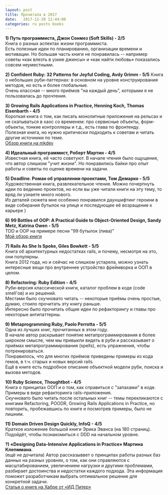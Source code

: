 ```yaml
---
layout: post
title: Прочитала в 2017
date:   2017-12-30 12:44:00
categories: ru posts books
---
```

**1) Путь программиста, Джон Сонмез (Soft Skills) - 2/5**  
Книга о разных аспектах жизни программиста.  
Есть полезные идеи по планированию, организации времени и мотивации.
Но большая часть книги не понравилась -- например советы «как влезть в узкие джинсы» и «как найти любовь» показались совсем неуместными.  

**2) Confident Ruby: 32 Patterns for Joyful Coding, Avdy Grimm - 5/5**
Книга о небольших руби-паттернах: в основном на уровне конструирования методов, но есть и более глобальные.  
Очень классная -- много приёмов "на каждый день", которыми я не пользовалась до прочтения.  

**3) Growing Rails Applications in Practice, Henning Koch, Thomas Eisenbarth - 4/5**  
Короткая книга о том, как писать монолитные приложения на рельсах и не скатываться в хаос со временем: про сервисные объекты, форм-объекты, тонкие контроллеры и т.д., есть глава по фронтенду.  
Полезная книга, но нужно критически подходить к советам и читать другие источники по теме.  
[Обзор книги на mkdev](https://mkdev.me/posts/obzor-knigi-growing-rails-applications-in-practice)  

**4) Идеальный программист, Роберт Мартин - 4/5**  
Известная книга, её часто советуют. В начале чтения было ощущение, что автор слишком "учит жизни". Но понравились байки про опыт работы и советы по оценке времени на задачи.

**5) Deadline. Роман об управлении проектами, Том Демарко - 5/5**
Художественная книга, развлекательное чтение. Можно почерпнуть идеи по ведению проектов, но если вы уже читали книги на эту тему, то вряд ли узнаете много нового.  
Из деталей сюжета мне особенно понравился дауншифтинг героини в виде собирания бутылок на улице и последующее её возращение к карьере )

**6) 99 Bottles of OOP: A Practical Guide to Object-Oriented Design, Sandy Metz, Katrina Owen - 5/5**  
TDD и OOP на примере песни "99 бутылок (пива)"  
[Мой обзор книги](http://blog.litealloy.ru/ru/books/ruby/2017/07/08/99-bottles-of-oop-review.html)

**7) Rails As She Is Spoke, Giles Bowkett - 5/5**  
Книга об архитектурных недостатках rails, и почему, несмотря на это, они популярны.  
Книга 2012 года, но и сейчас не слишком устарела, можно узнать интересные вещи про внутреннее устройство фреймворка и ООП в целом.

**8) Refactoring: Ruby Edition - 4/5**  
Руби-версия классической книги, каталог проблем в коде (code smell'ов) и их решений.  
Местами было скучновато читать -- некоторые приёмы очень простые, думаю, стоило прочитать эту книгу раньше.  
Интересно было прочитать общие идеи по рефакторингу и главы про некоторые антипаттерны.

**9) Metaprogramming Ruby, Paolo Perrotta - 5/5**  
Одна из лучших книг, прочитанных в этом году.  
В начале автор раскрывает понятие метапрограммирования в более широком смысле, чем мы привыкли видеть в руби и рассказывает о приёмах метапрограммирования (spells), есть упражнения, чтобы потренироваться.  
Понравилось, что для многих приёмов приведены примеры из кода гемов, в т.ч. старых и новых версий rails.  
Ещё в книге есть подробное описание объектной модели руби, поиска и вызова методов.

**10) Ruby Science, Thoughtbot - 4/5**  
Книга о принципах ООП и о том, как справиться с "запахами" в коде.
Примеры в виде рефакторинга rails-приложения.  
Скучновато было читать после остальных книг -- темы перекликаются с книгами Refactoring, POODR, Growing Rails Applications in Practice, но повторить, пробежавшись по книге и посмотрев примеры, было не лишним.

**11) Domain Driven Design Quickly, InfoQ - 4/5**  
Краткое изложение большой книги Эрика Эванса (на 180 страниц).  
Подойдёт, чтобы познакомиться с DDD на начальном уровне.

**?) «Designing Data-Intensive Applications in Practice» Мартина Клепммана**.  
(ещё не дочитала)
Автор рассказыввет о принципах работы разных баз данных на разных уровнях, о том, как они справляются с масштабированием, увеличением нагрузки и другими проблемами, разбирает достоинства и недостатки каждого подхода.
Эта информация поможет разработчикам выбрать оптимальное решение для конкретной задачи.  
[Статья о книге на Хабре от «ИД Питер»](https://habrahabr.ru/company/piter/blog/309106/)
